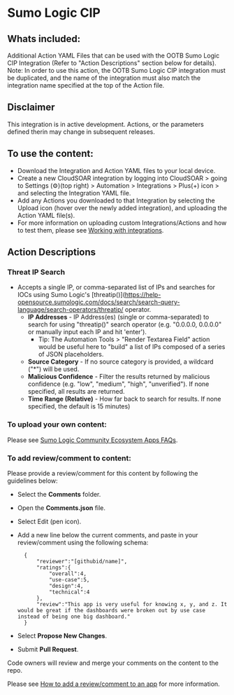 # Sumo Logic CIP

## Whats included:
Additional Action YAML Files that can be used with the OOTB Sumo Logic CIP Integration (Refer to "Action Descriptions" section below for details).
Note: In order to use this action, the OOTB Sumo Logic CIP integration must be duplicated, and the name of the integration must also match the integration name specified at the top of the Action file.

## Disclaimer
This integration is in active development. Actions, or the parameters defined therin may change in subsequent releases.

## To use the content:
- Download the Integration and Action YAML files to your local device.
- Create a new CloudSOAR integration by logging into CloudSOAR > going to Settings (⚙)(top right) > Automation > Integrations > Plus(+) icon > and selecting the Integration YAML file.
- Add any Actions you downloaded to that Integration by selecting the Upload icon (hover over the newly added integration), and uploading the Action YAML file(s).
- For more information on uploading custom Integrations/Actions and how to test them, please see [Working with integrations](https://help-opensource.sumologic.com/docs/cloud-soar/cloud-soar-integration-framework/#working-with-integrations).

## Action Descriptions 
### Threat IP Search
- Accepts a single IP, or comma-separated list of IPs and searches for IOCs using Sumo Logic's [threatip()](https://help-opensource.sumologic.com/docs/search/search-query-language/search-operators/threatip/ operator. 
  - **IP Addresses** - IP Address(es) (single or comma-separated) to search for using "threatip()" search operator (e.g. "0.0.0.0, 0.0.0.0" or manually input each IP and hit 'enter').
    - Tip: The Automation Tools > "Render Textarea Field" action would be useful here to "build" a list of IPs composed of a series of JSON placeholders.
  - **Source Category** - If no source category is provided, a wildcard ("*") will be used.
  - **Malicious Confidence** - Filter the results returned by malicious confidence (e.g. "low", "medium", "high", "unverified"). If none specified, all results are returned.
  - **Time Range (Relative)** - How far back to search for results. If none specified, the default is 15 minutes)



### To upload your own content:
Please see [Sumo Logic Community Ecosystem Apps FAQs](https://help.sumologic.com/docs/integrations/community-ecosystem-apps/#faq).

### To add review/comment to content:
Please provide a review/comment for this content by following the guidelines below:

- Select the **Comments** folder.
- Open the **Comments.json** file.
- Select Edit (pen icon).
- Add a new line below the current comments, and paste in your review/comment using the following schema:

        {
            "reviewer":"[githubid/name]",
            "ratings":{
                "overall":4,
                "use-case":5,
                "design":4,
                "technical":4
            },
            "review":"This app is very useful for knowing x, y, and z. It would be great if the dashboards were broken out by use case instead of being one big dashboard."
        }


- Select **Propose New Changes**.
- Submit **Pull Request**.

Code owners will review and merge your comments on the content to the repo.

Please see [How to add a review/comment to an app](https://help.sumologic.com/docs/integrations/community-ecosystem-apps/#how-do-i-add-a-reviewrating-to-an-app) for more information.
